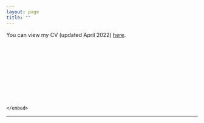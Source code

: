 ```yaml
---
layout: page
title: ""
---
```


You can view my CV (updated April 2022) [here](assets/Fredriksson_cv_0422.pdf).

<object data="https://klaramcfredriksson.com/assets/Fredriksson_cv_0422.pdf" type="application/pdf" width="700px" height="700px">
    <embed src="https://klaramcfredriksson.com/assets/Fredriksson_cv_0422.pdf">

    </embed>
</object>

---
